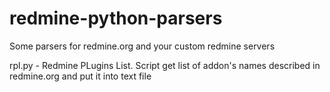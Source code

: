 redmine-python-parsers
======================

Some parsers for redmine.org and your custom redmine servers


rpl.py - Redmine PLugins List. 
Script get list of addon's names described in redmine.org and put it into text file
